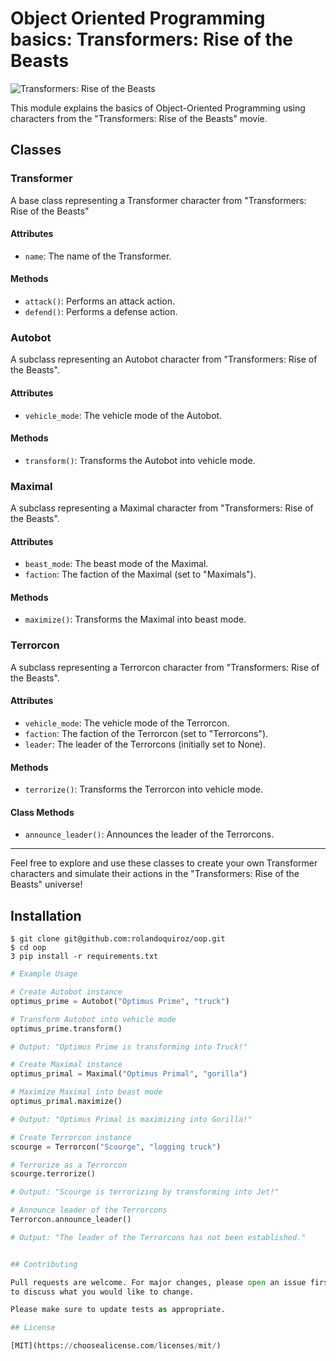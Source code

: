 # Object Oriented Programming basics: Transformers: Rise of the Beasts

![Transformers: Rise of the Beasts](https://upload.wikimedia.org/wikipedia/en/thumb/1/1c/Transformers-_Rise_of_the_Beasts.jpg/220px-Transformers-_Rise_of_the_Beasts.jpg)

This module explains the basics of Object-Oriented Programming using characters from the "Transformers: Rise of the Beasts" movie.

## Classes

### Transformer

A base class representing a Transformer character from "Transformers: Rise of the Beasts"

#### Attributes

- `name`: The name of the Transformer.

#### Methods

- `attack()`: Performs an attack action.
- `defend()`: Performs a defense action.

### Autobot

A subclass representing an Autobot character from "Transformers: Rise of the Beasts".

#### Attributes

- `vehicle_mode`: The vehicle mode of the Autobot.

#### Methods

- `transform()`: Transforms the Autobot into vehicle mode.

### Maximal

A subclass representing a Maximal character from "Transformers: Rise of the Beasts".

#### Attributes

- `beast_mode`: The beast mode of the Maximal.
- `faction`: The faction of the Maximal (set to "Maximals").

#### Methods

- `maximize()`: Transforms the Maximal into beast mode.

### Terrorcon

A subclass representing a Terrorcon character from "Transformers: Rise of the Beasts".

#### Attributes

- `vehicle_mode`: The vehicle mode of the Terrorcon.
- `faction`: The faction of the Terrorcon (set to "Terrorcons").
- `leader`: The leader of the Terrorcons (initially set to None).

#### Methods

- `terrorize()`: Transforms the Terrorcon into vehicle mode.

#### Class Methods

- `announce_leader()`: Announces the leader of the Terrorcons.

---

Feel free to explore and use these classes to create your own Transformer characters and simulate their actions in the "Transformers: Rise of the Beasts" universe!



## Installation

```
$ git clone git@github.com:rolandoquiroz/oop.git
$ cd oop
3 pip install -r requirements.txt
```

```python
# Example Usage

# Create Autobot instance
optimus_prime = Autobot("Optimus Prime", "truck")

# Transform Autobot into vehicle mode
optimus_prime.transform()

# Output: "Optimus Prime is transforming into Truck!"

# Create Maximal instance
optimus_primal = Maximal("Optimus Primal", "gorilla")

# Maximize Maximal into beast mode
optimus_primal.maximize()

# Output: "Optimus Primal is maximizing into Gorilla!"

# Create Terrorcon instance
scourge = Terrorcon("Scourge", "logging truck")

# Terrorize as a Terrorcon
scourge.terrorize()

# Output: "Scourge is terrorizing by transforming into Jet!"

# Announce leader of the Terrorcons
Terrorcon.announce_leader()

# Output: "The leader of the Terrorcons has not been established."


## Contributing

Pull requests are welcome. For major changes, please open an issue first
to discuss what you would like to change.

Please make sure to update tests as appropriate.

## License

[MIT](https://choosealicense.com/licenses/mit/)